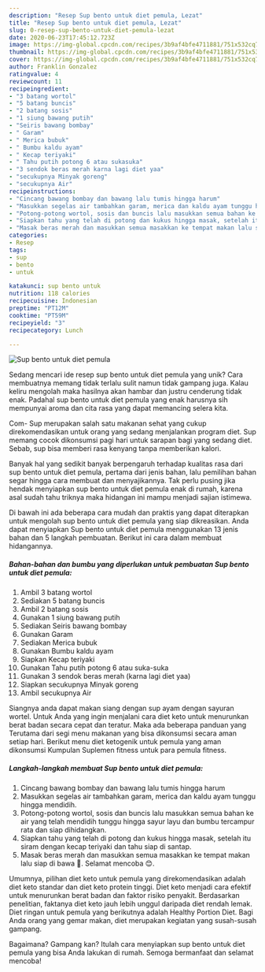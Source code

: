 ```yaml
---
description: "Resep Sup bento untuk diet pemula, Lezat"
title: "Resep Sup bento untuk diet pemula, Lezat"
slug: 0-resep-sup-bento-untuk-diet-pemula-lezat
date: 2020-06-23T17:45:12.723Z
image: https://img-global.cpcdn.com/recipes/3b9af4bfe4711881/751x532cq70/sup-bento-untuk-diet-pemula-foto-resep-utama.jpg
thumbnail: https://img-global.cpcdn.com/recipes/3b9af4bfe4711881/751x532cq70/sup-bento-untuk-diet-pemula-foto-resep-utama.jpg
cover: https://img-global.cpcdn.com/recipes/3b9af4bfe4711881/751x532cq70/sup-bento-untuk-diet-pemula-foto-resep-utama.jpg
author: Franklin Gonzalez
ratingvalue: 4
reviewcount: 11
recipeingredient:
- "3 batang wortol"
- "5 batang buncis"
- "2 batang sosis"
- "1 siung bawang putih"
- "Seiris bawang bombay"
- " Garam"
- " Merica bubuk"
- " Bumbu kaldu ayam"
- " Kecap teriyaki"
- " Tahu putih potong 6 atau sukasuka"
- "3 sendok beras merah karna lagi diet yaa"
- "secukupnya Minyak goreng"
- "secukupnya Air"
recipeinstructions:
- "Cincang bawang bombay dan bawang lalu tumis hingga harum"
- "Masukkan segelas air tambahkan garam, merica dan kaldu ayam tunggu hingga mendidih."
- "Potong-potong wortol, sosis dan buncis lalu masukkan semua bahan ke air yang telah mendidih tunggu hingga sayur layu dan bumbu tercampur rata dan siap dihidangkan."
- "Siapkan tahu yang telah di potong dan kukus hingga masak, setelah itu siram dengan kecap teriyaki dan tahu siap di santap."
- "Masak beras merah dan masukkan semua masakkan ke tempat makan lalu siap di bawa 🙂. Selamat mencoba 😊."
categories:
- Resep
tags:
- sup
- bento
- untuk

katakunci: sup bento untuk 
nutrition: 118 calories
recipecuisine: Indonesian
preptime: "PT12M"
cooktime: "PT59M"
recipeyield: "3"
recipecategory: Lunch

---
```



![Sup bento untuk diet pemula](https://img-global.cpcdn.com/recipes/3b9af4bfe4711881/751x532cq70/sup-bento-untuk-diet-pemula-foto-resep-utama.jpg)

Sedang mencari ide resep sup bento untuk diet pemula yang unik? Cara membuatnya memang tidak terlalu sulit namun tidak gampang juga. Kalau keliru mengolah maka hasilnya akan hambar dan justru cenderung tidak enak. Padahal sup bento untuk diet pemula yang enak harusnya sih mempunyai aroma dan cita rasa yang dapat memancing selera kita.

Com- Sup merupakan salah satu makanan sehat yang cukup direkomendasikan untuk orang yang sedang menjalankan program diet. Sup memang cocok dikonsumsi pagi hari untuk sarapan bagi yang sedang diet. Sebab, sup bisa memberi rasa kenyang tanpa memberikan kalori.

Banyak hal yang sedikit banyak berpengaruh terhadap kualitas rasa dari sup bento untuk diet pemula, pertama dari jenis bahan, lalu pemilihan bahan segar hingga cara membuat dan menyajikannya. Tak perlu pusing jika hendak menyiapkan sup bento untuk diet pemula enak di rumah, karena asal sudah tahu triknya maka hidangan ini mampu menjadi sajian istimewa.


Di bawah ini ada beberapa cara mudah dan praktis yang dapat diterapkan untuk mengolah sup bento untuk diet pemula yang siap dikreasikan. Anda dapat menyiapkan Sup bento untuk diet pemula menggunakan 13 jenis bahan dan 5 langkah pembuatan. Berikut ini cara dalam membuat hidangannya.

<!--inarticleads1-->

##### Bahan-bahan dan bumbu yang diperlukan untuk pembuatan Sup bento untuk diet pemula:

1. Ambil 3 batang wortol
1. Sediakan 5 batang buncis
1. Ambil 2 batang sosis
1. Gunakan 1 siung bawang putih
1. Sediakan Seiris bawang bombay
1. Gunakan  Garam
1. Sediakan  Merica bubuk
1. Gunakan  Bumbu kaldu ayam
1. Siapkan  Kecap teriyaki
1. Gunakan  Tahu putih potong 6 atau suka-suka
1. Gunakan 3 sendok beras merah (karna lagi diet yaa)
1. Siapkan secukupnya Minyak goreng
1. Ambil secukupnya Air


Siangnya anda dapat makan siang dengan sup ayam dengan sayuran wortel. Untuk Anda yang ingin menjalani cara diet keto untuk menurunkan berat badan secara cepat dan teratur. Maka ada beberapa panduan yang Terutama dari segi menu makanan yang bisa dikonsumsi secara aman setiap hari. Berikut menu diet ketogenik untuk pemula yang aman dikonsumsi Kumpulan Suplemen fitness untuk para pemula fitness. 

<!--inarticleads2-->

##### Langkah-langkah membuat Sup bento untuk diet pemula:

1. Cincang bawang bombay dan bawang lalu tumis hingga harum
1. Masukkan segelas air tambahkan garam, merica dan kaldu ayam tunggu hingga mendidih.
1. Potong-potong wortol, sosis dan buncis lalu masukkan semua bahan ke air yang telah mendidih tunggu hingga sayur layu dan bumbu tercampur rata dan siap dihidangkan.
1. Siapkan tahu yang telah di potong dan kukus hingga masak, setelah itu siram dengan kecap teriyaki dan tahu siap di santap.
1. Masak beras merah dan masukkan semua masakkan ke tempat makan lalu siap di bawa 🙂. Selamat mencoba 😊.


Umumnya, pilihan diet keto untuk pemula yang direkomendasikan adalah diet keto standar dan diet keto protein tinggi. Diet keto menjadi cara efektif untuk menurunkan berat badan dan faktor risiko penyakit. Berdasarkan penelitian, faktanya diet keto jauh lebih unggul daripada diet rendah lemak. Diet ringan untuk pemula yang berikutnya adalah Healthy Portion Diet. Bagi Anda orang yang gemar makan, diet merupakan kegiatan yang susah-susah gampang. 

Bagaimana? Gampang kan? Itulah cara menyiapkan sup bento untuk diet pemula yang bisa Anda lakukan di rumah. Semoga bermanfaat dan selamat mencoba!
